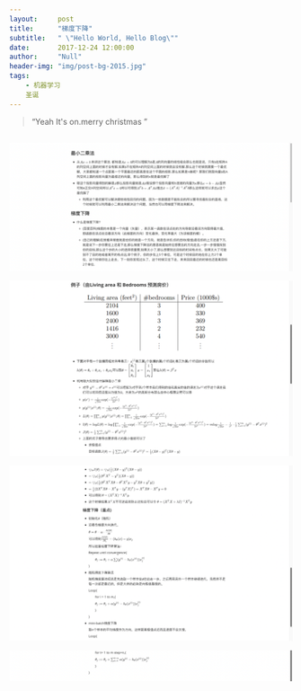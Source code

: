 ```yaml
---
layout:     post
title:      "梯度下降"
subtitle:   " \"Hello World, Hello Blog\""
date:       2017-12-24 12:00:00
author:     "Null"
header-img: "img/post-bg-2015.jpg"
tags:
    - 机器学习 
	圣诞
---
```


> “Yeah It's on.merry christmas ”

## 





![gd1](/img/gd/gd1.png)

![gd2](/img/gd/gd2.png)

![gd3](/img/gd/gd3.png)

![gd4](/img/gd/gd4.png)